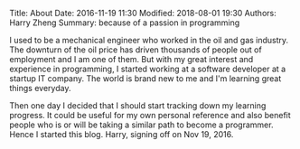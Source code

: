Title: About
Date: 2016-11-19 11:30
Modified: 2018-08-01 19:30
Authors: Harry Zheng
Summary: because of a passion in programming


I used to be a mechanical engineer who worked in the oil and gas industry. The downturn of the oil price has driven thousands of people out of employment and I am one of them. But with my great interest and experience in programming, I started working at a software developer at a startup IT company. The world is brand new to me and I'm learning great things everyday. 

Then one day I decided that I should start tracking down my learning progress. It could be useful for my own personal reference and also benefit people who is or will be taking a similar path to become a programmer. Hence I started this blog. Harry, signing off on Nov 19, 2016.